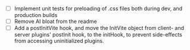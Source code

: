 - [ ] Implement unit tests for preloading of .css files both during dev, and production builds
- [ ] Remove AI bloat from the readme
- [ ] Add a postInitVite hook, and move the InitVite object from client- and server plugins' postInit hook, to the initHook, to prevent side-effects from accessing uninitialized plugins.